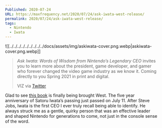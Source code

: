 ```yaml
---
Published: 2020-07-24
URL: https://maxfrequency.net/2020/07/24/ask-iwata-west-release/
permalink: 2020/07/24/ask-iwata-west-release/
tags:
  - Nintendo
  - Iwata
---
```

![[../../../../../../../../../docs/assets/img/askiwata-cover.png.webp|askiwata-cover.png.webp]]

> *Ask Iwata: Words of Wisdom from Nintendo’s Legendary CEO* invites you to learn more about the president, game developer, and gamer who forever changed the video game industry as we know it. Coming directly to you Spring 2021 in print and digital.
> 
> VIZ via [Twitter](https://twitter.com/VIZMedia/status/1286707855555465216)

Glad to see [this book](https://www.nintendoenthusiast.com/iwata-san-hobonichis-book-on-satoru-iwata-will-be-translated-into-english/) is finally being brought West. The five year anniversary of Satoru Iwata’s passing just passed on July 11. After Steve Jobs, Iwata is the first CEO I ever truly recall being able to identify. He always struck me as a gentle, quirky person that was an effective leader and shaped Nintendo for generations to come, not just in the console sense of the word.